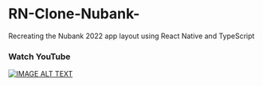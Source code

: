 # RN-Clone-Nubank-
Recreating the Nubank 2022 app layout using React Native and TypeScript

### Watch YouTube
[![IMAGE ALT TEXT](http://img.youtube.com/vi/fUnd_-6g5fA/0.jpg)](https://www.youtube.com/watch?v=fUnd_-6g5fA "Nubank 2022")
